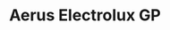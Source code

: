 ---
title: "Aerus Electrolux GP"
url: /grande-prairie/aerus-electrolux-gp/
shop: Haushaltsartikel
---
